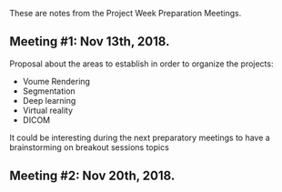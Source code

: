 These are notes from the Project Week Preparation Meetings.


## Meeting #1: Nov 13th, 2018.

Proposal about the areas to establish in order to organize the projects:
- Voume Rendering
- Segmentation
- Deep learning
- Virtual reality
- DICOM

It could be interesting during the next preparatory meetings to have a brainstorming on breakout sessions topics


## Meeting #2: Nov 20th, 2018.
